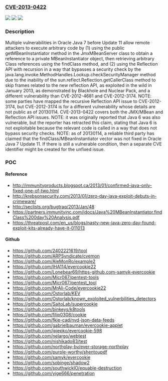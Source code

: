 ### [CVE-2013-0422](https://cve.mitre.org/cgi-bin/cvename.cgi?name=CVE-2013-0422)
![](https://img.shields.io/static/v1?label=Product&message=n%2Fa&color=blue)
![](https://img.shields.io/static/v1?label=Version&message=n%2Fa&color=blue)
![](https://img.shields.io/static/v1?label=Vulnerability&message=n%2Fa&color=brighgreen)

### Description

Multiple vulnerabilities in Oracle Java 7 before Update 11 allow remote attackers to execute arbitrary code by (1) using the public getMBeanInstantiator method in the JmxMBeanServer class to obtain a reference to a private MBeanInstantiator object, then retrieving arbitrary Class references using the findClass method, and (2) using the Reflection API with recursion in a way that bypasses a security check by the java.lang.invoke.MethodHandles.Lookup.checkSecurityManager method due to the inability of the sun.reflect.Reflection.getCallerClass method to skip frames related to the new reflection API, as exploited in the wild in January 2013, as demonstrated by Blackhole and Nuclear Pack, and a different vulnerability than CVE-2012-4681 and CVE-2012-3174. NOTE: some parties have mapped the recursive Reflection API issue to CVE-2012-3174, but CVE-2012-3174 is for a different vulnerability whose details are not public as of 20130114.  CVE-2013-0422 covers both the JMX/MBean and Reflection API issues.  NOTE: it was originally reported that Java 6 was also vulnerable, but the reporter has retracted this claim, stating that Java 6 is not exploitable because the relevant code is called in a way that does not bypass security checks.  NOTE: as of 20130114, a reliable third party has claimed that the findClass/MBeanInstantiator vector was not fixed in Oracle Java 7 Update 11.  If there is still a vulnerable condition, then a separate CVE identifier might be created for the unfixed issue.

### POC

#### Reference
- http://immunityproducts.blogspot.ca/2013/01/confirmed-java-only-fixed-one-of-two.html
- http://krebsonsecurity.com/2013/01/zero-day-java-exploit-debuts-in-crimeware/
- http://seclists.org/bugtraq/2013/Jan/48
- https://partners.immunityinc.com/idocs/Java%20MBeanInstantiator.findClass%200day%20Analysis.pdf
- https://threatpost.com/en_us/blogs/nasty-new-java-zero-day-found-exploit-kits-already-have-it-011013

#### Github
- https://github.com/2402221619/tool
- https://github.com/ARPSyndicate/cvemon
- https://github.com/AleMonRo/example2
- https://github.com/IHA114/evercookie22
- https://github.com/Lonebear69/https-github.com-samyk-evercookie
- https://github.com/Micr067/pentest-tools
- https://github.com/Micr067/pentest_tool
- https://github.com/MrAli-Code/evercookie22
- https://github.com/Ostorlab/KEV
- https://github.com/Ostorlab/known_exploited_vulnerbilities_detectors
- https://github.com/SaitoLab/supercookie
- https://github.com/binkeys/k8tools
- https://github.com/filip0308/cookie
- https://github.com/fkie-cad/nvd-json-data-feeds
- https://github.com/gabrielbauman/evercookie-applet
- https://github.com/jpjepko/evercookie-598
- https://github.com/nelargo/webtest
- https://github.com/nishikado83/test
- https://github.com/northplay-bv/ever-storage-northplay
- https://github.com/purple-worthy/shentoupdf
- https://github.com/samyk/evercookie
- https://github.com/sobinge/shadow2
- https://github.com/southwickIO/equable-destruction
- https://github.com/yige666/penetration

